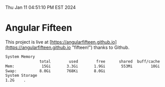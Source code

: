 Thu Jan 11 04:51:10 PM EST 2024

# Angular Fifteen


This project is live at [https://angularfifteen.github.io](https://angularfifteen.github.io "fifteen!") thanks to Github.

```bash
System Memory
               total        used        free      shared  buff/cache   available
Mem:            15Gi       3.3Gi       1.9Gi       553Mi        10Gi        11Gi
Swap:          8.0Gi       768Ki       8.0Gi
System Storage
1.2G	.
